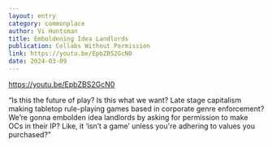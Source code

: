 ```yaml
---
layout: entry
category: commonplace
author: Vi Huntsman
title: Emboldening Idea Landlords
publication: Collabs Without Permission
link: https://youtu.be/EpbZBS2GcN0
date: 2024-03-09
---
```


https://youtu.be/EpbZBS2GcN0

“Is this the future of play? Is this what we want? Late stage capitalism making tabletop rule-playing games based in corporate genre enforcement? We’re gonna embolden idea landlords by asking for permission to make OCs in their IP? Like, it ‘isn’t a game’ unless you're adhering to values you purchased?”

